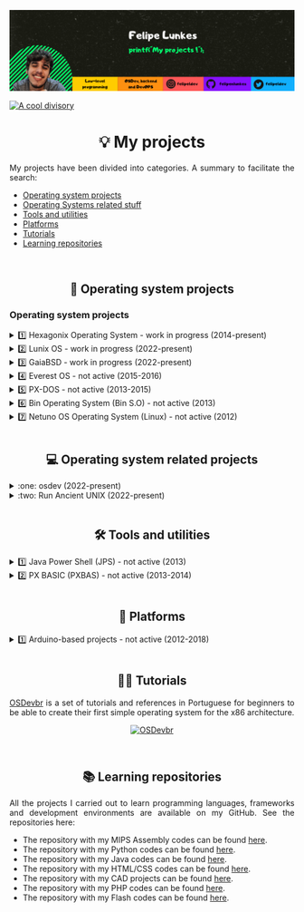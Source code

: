 [![Header](https://raw.githubusercontent.com/felipenlunkes/felipenlunkes/master/img/projects.png "Header")](https://github.com/felipenlunkes)

[![A cool divisory](https://i.imgur.com/waxVImv.png)](https://github.com/felipenlunkes)

<div align="center">

# 💡 My projects

</div>

<div align="justify">

My projects have been divided into categories. A summary to facilitate the search:

* [Operating system projects](#-operating-system-projects)
* [Operating Systems related stuff](#computer-operating-system-related-projects)
* [Tools and utilities](#-tools-and-utilities)
* [Platforms](#-platforms)
* [Tutorials](#-tutorials)
* [Learning repositories](#-learning-repositories)

</div>

<!-- Vai funcionar como <hr> -->

<img src="https://i.imgur.com/waxVImv.png" width="100%" height="2px" />

<div align="center">

## 📀 Operating system projects

</div>

### Operating system projects

<details title="Hexagonix Operating System - work in progress (2014-present)" align='left'>
<br>
<summary align='left'>1️⃣ Hexagonix Operating System - work in progress (2014-present)</summary>

<p align='center'>
<a href="https://github.com/hexagonix"><img height="180em" src="https://github.com/hexagonix/Doc/blob/main/Img/banner.png"></a>&nbsp;&nbsp;
</p>

<div align="justify">

I am the creator and, so far, the sole developer of Hexagonix, an operating system developed entirely from scratch in x86 Assembly that takes a lot of inspiration from Unix systems, even if I don't have any of these codes. The biggest inspiration for development was to create a system similar to FreeBSD and Linux, while allowing me to learn more about how an operating system works and about hardware. In the last seven years of development, I have made some advances with Hexagonix, such as developing a stable kernel with graphics, disk and FAT16B file system support, as well as porting the flat assembler to run on top of Hexagonix, making it self-hosting. I also developed an IDE that allows the development of applications on top of Hexagonix and for Hexagonix. Now, the complete system code, including the kernel, utilities and APIs, has been released as free software under a BSD license, allowing interested parties to participate in this project and expand it or just to study more about the organization of an operating system, Assembly or hardware.

The project is maintained in separate repositories under a unique user. You can find the repositories and get more information about the project [here](https://github.com/hexagonix/).

</div>

<div align="center">
  
[![Hexagon Kernel](https://github-readme-stats.vercel.app/api/pin/?username=Hexagonix&repo=Hexagon&theme=dark)](https://github.com/hexagonix/Hexagon)
[![HBoot](https://github-readme-stats.vercel.app/api/pin/?username=Hexagonix&repo=HBoot&theme=dark)](https://github.com/hexagonix/Hboot)
[![Unix-Apps](https://github-readme-stats.vercel.app/api/pin/?username=Hexagonix&repo=unix-apps&theme=dark)](https://github.com/hexagonix/unix-apps)
[![Andromeda-Apps](https://github-readme-stats.vercel.app/api/pin/?username=Hexagonix&repo=andromeda-apps&theme=dark)](https://github.com/hexagonix/andromeda-apps)
[![lib](https://github-readme-stats.vercel.app/api/pin/?username=Hexagonix&repo=lib&theme=dark)](https://github.com/hexagonix/lib)
[![fasmX](https://github-readme-stats.vercel.app/api/pin/?username=Hexagonix&repo=fasmx&theme=dark)](https://github.com/hexagonix/fasmx)

</div>
  
</details>

<details title="Lunix OS - work in progress (2022-present)" align='left'>
<br>
<summary align='left'>2️⃣ Lunix OS - work in progress (2022-present)</summary>

<p align='center'>
<a href="https://github.com/felipenlunkes/lunix"><img height="100" src="https://github.com/felipenlunkes/lunix/blob/main/Doc/header.gif"></a>&nbsp;&nbsp;
</p>

<div align="justify">

[Lunix](https://github.com/felipenlunkes/Lunix) is a new operating system developed in C for the x86 architecture. It is in an early (very early) stage of development.

</div>

<div align="center">
    
[![Lunix](https://github-readme-stats.vercel.app/api/pin/?username=felipenlunkes&repo=lunix&theme=dark)](https://github.com/felipenlunkes/lunix)

</div>
  
</details>

<details title="GaiaBSD - work in progress (2022-present)" align='left'>
<br>
<summary align='left'>3️⃣ GaiaBSD - work in progress (2022-present)</summary>

<p align='center'>
<a href="https://github.com/felipenlunkes/GaiaBSD"><img height="150" src="https://github.com/simple-icons/simple-icons/blob/develop/icons/freebsd.svg"></a>&nbsp;&nbsp;
</p>

<div align="justify">

GaiaBSD is a fork of FreeBSD aimed at studying more about Unix systems and trying to develop a more user-friendly distribution based on the robustness of FreeBSD.

</div>

<div align="center">
  
[![GaiaBSD](https://github-readme-stats.vercel.app/api/pin/?username=felipenlunkes&repo=GaiaBSD&theme=dark)](https://github.com/felipenlunkes/GaiaBSD)

</div>
  
</details>

<details title="Everest OS - not active (2015-2016)" align='left'>
<br>
<summary align='left'>4️⃣ Everest OS - not active (2015-2016)</summary>

<div align="justify">

[Everest OS](https://github.com/felipenlunkes/EverestOS) is a fork of a free and public domain operating system (Snowdrop OS), found [here](http://sebastianmihai.com/snowdrop), to study 16-bit operating systems while developing Hexagonix (32-bit).

</div>

<div align="center">
  
[![EverestOS](https://github-readme-stats.vercel.app/api/pin/?username=felipenlunkes&repo=EverestOS&theme=dark)](https://github.com/felipenlunkes/EverestOS)

</div>
  
</details>

<details title="PX-DOS - not active (2013-2015)" align='left'>
<br>
<summary align='left'>5️⃣ PX-DOS - not active (2013-2015)</summary>

<div align="justify">

[PX-DOS](https://github.com/felipenlunkes/PX-DOS) is derived from an older version of a DOS system, the [Public Domain Operating System](http://www.pdos.org/) (PDOS). PX-DOS adds new layers, abstractions and functions on top of PDOS and extends its functionality. Also added a number of new utilities (userland) to the base system.

System components have been divided into repositories. [Here](https://github.com/felipenlunkes/PX-DOS) we have the repository that contains the kernel, boot loader and command interpreter, [here](https://github.com/felipenlunkes/PX-DOS-init) what contains the system init (user mode) and [here](https://github.com/felipenlunkes/PX-DOS-Apps) the system utilities. We also have the [repository](https://github.com/felipenlunkes/PX-DOS-libasm) with the Assembly development libraries and [libc](https://github.com/felipenlunkes/PX-DOS-libc).

</div>

<div align="center">
  
[![PX-DOS Kernel](https://github-readme-stats.vercel.app/api/pin/?username=felipenlunkes&repo=PX-DOS&theme=dark)](https://github.com/felipenlunkes/PX-DOS)
[![PX-DOS Drivers](https://github-readme-stats.vercel.app/api/pin/?username=felipenlunkes&repo=PX-DOS-Drivers&theme=dark)](https://github.com/felipenlunkes/PX-DOS-Drivers)
[![PX-DOS Init](https://github-readme-stats.vercel.app/api/pin/?username=felipenlunkes&repo=PX-DOS-init&theme=dark)](https://github.com/felipenlunkes/PX-DOS-init)
[![PX-DOS libc](https://github-readme-stats.vercel.app/api/pin/?username=felipenlunkes&repo=PX-DOS-libc&theme=dark)](https://github.com/felipenlunkes/PX-DOS-libc)
[![PX-DOS Apps](https://github-readme-stats.vercel.app/api/pin/?username=felipenlunkes&repo=PX-DOS-Apps&theme=dark)](https://github.com/felipenlunkes/PX-DOS-Apps)
[![PX-DOS libasm](https://github-readme-stats.vercel.app/api/pin/?username=felipenlunkes&repo=PX-DOS-libasm&theme=dark)](https://github.com/felipenlunkes/PX-DOS-libasm)

</div>
  
</details>

<details title="Bin Operating System (Bin S.O) - not active (2013)" align='left'>
<br>
<summary align='left'>6️⃣ Bin Operating System (Bin S.O) - not active (2013)</summary>

<div align="justify">

[Bin S.O](https://github.com/felipenlunkes/Bin-S.O) is my first attempt to develop an operating system (2013) using x86 Assembly.

</div>

<div align="center">
  
[![Bin S.O](https://github-readme-stats.vercel.app/api/pin/?username=felipenlunkes&repo=Bin-S.O&theme=dark)](https://github.com/felipenlunkes/Bin-S.O)

</div>  
  
</details>

<details title="Netuno OS Operating System (Linux) - not active (2012)" align='left'>
<br>
<summary align='left'>7️⃣ Netuno OS Operating System (Linux) - not active (2012)</summary>

<p align='center'>
<a href="https://www.linuxfromscratch.org/lfs/"><img height="100" src="https://www.linuxfromscratch.org/images/lfs-logo.png"></a>&nbsp;&nbsp;
</p>

<div align="justify">

During 2012, motivated to learn more about how a modern operating system works, I started to develop a small and simple Linux distribution, choosing to maintain a command-line interface. For this, I followed the steps proposed by the project [Linux From Scratch](https://www.linuxfromscratch.org/lfs/). The result was Neptune SO, an operating system based on the 2.6 series Linux kernel, standard tools and utilities. There are no sources other than those available in the packages used, so a repository had not been created at the time. What was left of it was a system installation image, approximately 192 Mb, dated 2012.

</div>

</details>

<!-- Vai funcionar como <hr> -->

<img src="https://i.imgur.com/waxVImv.png" width="100%" height="2px" />

<div align="center">

## :computer: Operating system related projects

</div>

<details title="osdev (2022-present)" align='left'>
<br>
<summary align='left'>:one: osdev (2022-present)</summary>

<p align='center'>
<a href="https://github.com/felipenlunkes/osdev"><img height="180em" src="https://github.com/felipenlunkes/osdev/blob/main/img/banner.png" ></a>&nbsp;&nbsp;
</p>

<div align="justify">

osdev is a project that aims to catalog and obtain more information about active open source operating system projects, in addition to providing selected material that can assist in the development of standalone operating system projects. Therefore, all projects are classified according to operating system family, target architecture, whether they are available on GitHub or not, whether they are active (with commits less than 4 years old) and software license. In addition, the repository seeks to collect and organize historical material about the most used operating systems or those that revolutionized computing, such as UNIX.

</div>

</details>

<details title="Run Ancient UNIX (2022-present)" align='left'>
<br>
<summary align='left'>:two: Run Ancient UNIX (2022-present)</summary>

<p align='center'>
<a href="https://github.com/felipenlunkes/run-ancient-unix"><img height="180em" src="https://github.com/felipenlunkes/run-ancient-unix/blob/main/doc/banner.png"></a>&nbsp;&nbsp;
</p>

<div align="justify">

This project/repository aims to make it easier to run older versions of UNIX, developed for discontinued architectures, such as PDP-11. This includes the Version 1 UNIX, Version 5 UNIX, and Version 7 UNIX historical versions. The project includes a script and a Python frontend responsible for downloading disk images of old UNIX versions, as well as preparing these images to run on modern architectures.

</div>

</details>

<!-- Vai funcionar como <hr> -->

<img src="https://i.imgur.com/waxVImv.png" width="100%" height="2px" />

<div align="center">

## 🛠 Tools and utilities

</div>

<details title="Java Power Shell (JPS) - not active (2013)" align='left'>
<br>
<summary align='left'>1️⃣ Java Power Shell (JPS) - not active (2013)</summary>

<div align="justify">

[Java Power Shell (JPS)](https://github.com/felipenlunkes/Java-Power-Shell) is a portable shell developed in Java and tested on Linux, macOS and Windows.

</div>

<div align="center">
  
[![Java Power Shell](https://github-readme-stats.vercel.app/api/pin/?username=felipenlunkes&repo=Java-Power-Shell&theme=dark)](https://github.com/felipenlunkes/Java-Power-Shell)

</div>  
  
</details>

<details title="PX BASIC (PXBAS) - not active (2013-2014)" align='left'>
<br>
<summary align='left'>2️⃣ PX BASIC (PXBAS) - not active (2013-2014)</summary>

<div align="justify">

[PXBAS](https://github.com/felipenlunkes/PXBAS) is a simple BASIC interpreter for MS-DOS, FreeDOS, PX-DOS, PDOS and compatibles. May work in 32-bits versions of Windows.

</div>

<div align="center">
  
[![PXBAS](https://github-readme-stats.vercel.app/api/pin/?username=felipenlunkes&repo=PXBAS&theme=dark)](https://github.com/felipenlunkes/PXBAS)

</div>  
  
</details>

<!-- Vai funcionar como <hr> -->

<img src="https://i.imgur.com/waxVImv.png" width="100%" height="2px" />

<div align="center">

## 🧮 Platforms

</div>

<details title="Arduino-based projects - not active (2012-2018)" align='left'>
<br>
<summary align='left'>1️⃣ Arduino-based projects - not active (2012-2018)</summary>

<div align="justify">

You can found my explorations on Arduino [here](https://github.com/felipenlunkes/Arduino-stuff) and [here](https://github.com/felipenlunkes/AxiomKernel).

</div>

<div align="center">
  
[![Stuff](https://github-readme-stats.vercel.app/api/pin/?username=felipenlunkes&repo=Arduino-stuff&theme=dark)](https://github.com/felipenlunkes/Arduino-stuff)
[![Axiom-kernel](https://github-readme-stats.vercel.app/api/pin/?username=felipenlunkes&repo=AxiomKernel&theme=dark)](https://github.com/felipenlunkes/AxiomKernel)

</div>
  
</details>

<!-- Vai funcionar como <hr> -->

<img src="https://i.imgur.com/waxVImv.png" width="100%" height="2px" />

<div align="center">

## 🧑‍🏫 Tutorials

</div>

<div align="justify">

[OSDevbr](https://github.com/felipenlunkes/osdevbr) is a set of tutorials and references in Portuguese for beginners to be able to create their first simple operating system for the x86 architecture.

</div>

<div align="center">
  
[![OSDevbr](https://github-readme-stats.vercel.app/api/pin/?username=felipenlunkes&repo=osdevbr&theme=dark)](https://github.com/felipenlunkes/osdevbr)

</div>  
  
<!-- Vai funcionar como <hr> -->

<img src="https://i.imgur.com/waxVImv.png" width="100%" height="2px" />

<div align="center">

## 📚 Learning repositories

</div>

<div align="justify">

All the projects I carried out to learn programming languages, frameworks and development environments are available on my GitHub. See the repositories here:

* The repository with my MIPS Assembly codes can be found [here](https://github.com/felipenlunkes/MIPS-asm).
* The repository with my Python codes can be found [here](https://github.com/felipenlunkes/learning-Python).
* The repository with my Java codes can be found [here](https://github.com/felipenlunkes/learning-Java).
* The repository with my HTML/CSS codes can be found [here](https://github.com/felipenlunkes/learning-HTML-CSS).
* The repository with my CAD projects can be found [here](https://github.com/felipenlunkes/learning-CAD). 
* The repository with my PHP codes can be found [here](https://github.com/felipenlunkes/learning-PHP).
* The repository with my Flash codes can be found [here](https://github.com/felipenlunkes/learning-Flash).

</div>
